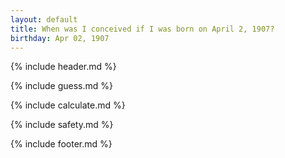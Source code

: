 ```yaml
---
layout: default
title: When was I conceived if I was born on April 2, 1907?
birthday: Apr 02, 1907
---
```


{% include header.md %}

{% include guess.md %}

{% include calculate.md %}

{% include safety.md %}

{% include footer.md %}



